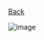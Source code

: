 [Back](https://github.com/springboot-oauth2-server-project/)

![image](https://github.com/springboot-oauth2-server-project/.github/assets/11941308/573ca27c-2911-43ea-a3af-353a9e9aec0a)

